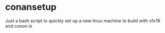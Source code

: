 # conansetup
Just a bash script to quickly set up a new linux machine to build with vfx19 and conon io